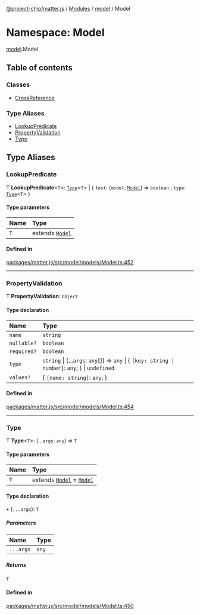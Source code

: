[@project-chip/matter.js](../README.md) / [Modules](../modules.md) / [model](model.md) / Model

# Namespace: Model

[model](model.md).Model

## Table of contents

### Classes

- [CrossReference](../classes/model.Model.CrossReference.md)

### Type Aliases

- [LookupPredicate](model.Model.md#lookuppredicate)
- [PropertyValidation](model.Model.md#propertyvalidation)
- [Type](model.Model.md#type)

## Type Aliases

### LookupPredicate

Ƭ **LookupPredicate**\<`T`\>: [`Type`](model.Model.md#type)\<`T`\> \| \{ `test`: (`model`: [`Model`](../classes/model.Model-1.md)) => `boolean` ; `type`: [`Type`](model.Model.md#type)\<`T`\>  }

#### Type parameters

| Name | Type |
| :------ | :------ |
| `T` | extends [`Model`](../classes/model.Model-1.md) |

#### Defined in

[packages/matter.js/src/model/models/Model.ts:452](https://github.com/project-chip/matter.js/blob/3adaded6/packages/matter.js/src/model/models/Model.ts#L452)

___

### PropertyValidation

Ƭ **PropertyValidation**: `Object`

#### Type declaration

| Name | Type |
| :------ | :------ |
| `name` | `string` |
| `nullable?` | `boolean` |
| `required?` | `boolean` |
| `type` | `string` \| (...`args`: `any`[]) => `any` \| \{ `[key: string \| number]`: `any`;  } \| `undefined` |
| `values?` | \{ `[name: string]`: `any`;  } |

#### Defined in

[packages/matter.js/src/model/models/Model.ts:454](https://github.com/project-chip/matter.js/blob/3adaded6/packages/matter.js/src/model/models/Model.ts#L454)

___

### Type

Ƭ **Type**\<`T`\>: (...`args`: `any`) => `T`

#### Type parameters

| Name | Type |
| :------ | :------ |
| `T` | extends [`Model`](../classes/model.Model-1.md) = [`Model`](../classes/model.Model-1.md) |

#### Type declaration

• (`...args`): `T`

##### Parameters

| Name | Type |
| :------ | :------ |
| `...args` | `any` |

##### Returns

`T`

#### Defined in

[packages/matter.js/src/model/models/Model.ts:450](https://github.com/project-chip/matter.js/blob/3adaded6/packages/matter.js/src/model/models/Model.ts#L450)
